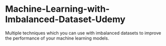 # Machine-Learning-with-Imbalanced-Dataset-Udemy
Multiple techniques which you can use with imbalanced datasets to improve the performance of your machine learning models.

